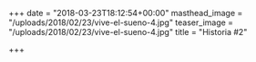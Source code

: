 +++
date = "2018-03-23T18:12:54+00:00"
masthead_image = "/uploads/2018/02/23/vive-el-sueno-4.jpg"
teaser_image = "/uploads/2018/02/23/vive-el-sueno-4.jpg"
title = "Historia #2"

+++
